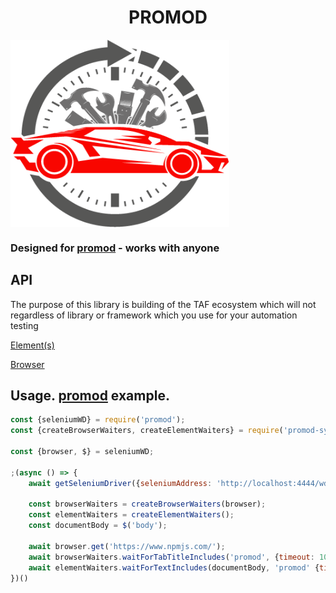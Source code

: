 <p align="center">
	<h1 align="center"> PROMOD </h1>
	<img align="center" style="width:350px;height:300px;" src="./docs/promod-system.png"/>
</p>

### Designed for [promod](https://www.npmjs.com/package/promod) - works with anyone



<h2> API </h2>
<p>
The purpose of this library is building of the TAF ecosystem which will not  regardless of library or framework which you use for your automation testing
</p>
<p><a href="/docs/element.md">Element(s)</a></p>
<p><a href="/docs/browser.md">Browser</a></p>

## Usage. [promod](https://www.npmjs.com/package/promod) example.

```js
const {seleniumWD} = require('promod');
const {createBrowserWaiters, createElementWaiters} = require('promod-system');

const {browser, $} = seleniumWD;

;(async () => {
	await getSeleniumDriver({seleniumAddress: 'http://localhost:4444/wd/hub'}, browser);

	const browserWaiters = createBrowserWaiters(browser);
	const elementWaiters = createElementWaiters();
	const documentBody = $('body');

	await browser.get('https://www.npmjs.com/');
	await browserWaiters.waitForTabTitleIncludes('promod', {timeout: 10_000});
	await elementWaiters.waitForTextIncludes(documentBody, 'promod' {timeout: 10_000});
})()
```